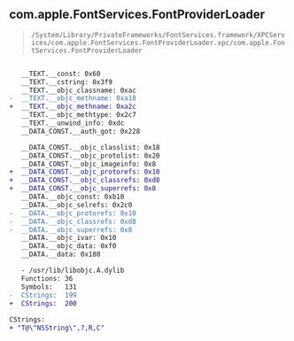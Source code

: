## com.apple.FontServices.FontProviderLoader

> `/System/Library/PrivateFrameworks/FontServices.framework/XPCServices/com.apple.FontServices.FontProviderLoader.xpc/com.apple.FontServices.FontProviderLoader`

```diff

   __TEXT.__const: 0x60
   __TEXT.__cstring: 0x3f9
   __TEXT.__objc_classname: 0xac
-  __TEXT.__objc_methname: 0xa18
+  __TEXT.__objc_methname: 0xa2c
   __TEXT.__objc_methtype: 0x2c7
   __TEXT.__unwind_info: 0xdc
   __DATA_CONST.__auth_got: 0x228

   __DATA_CONST.__objc_classlist: 0x18
   __DATA_CONST.__objc_protolist: 0x20
   __DATA_CONST.__objc_imageinfo: 0x8
+  __DATA_CONST.__objc_protorefs: 0x10
+  __DATA_CONST.__objc_classrefs: 0xd8
+  __DATA_CONST.__objc_superrefs: 0x8
   __DATA.__objc_const: 0xb10
   __DATA.__objc_selrefs: 0x2c0
-  __DATA.__objc_protorefs: 0x10
-  __DATA.__objc_classrefs: 0xd8
-  __DATA.__objc_superrefs: 0x8
   __DATA.__objc_ivar: 0x10
   __DATA.__objc_data: 0xf0
   __DATA.__data: 0x180

   - /usr/lib/libobjc.A.dylib
   Functions: 36
   Symbols:   131
-  CStrings:  199
+  CStrings:  200
 
CStrings:
+ "T@\"NSString\",?,R,C"

```
